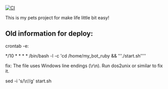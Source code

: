 [![CI](https://github.com/denis1011101/my_bot_ruby/actions/workflows/CI.yml/badge.svg)](https://github.com/denis1011101/my_bot_ruby/actions/workflows/CI.yml)

This is my pets project for make life little bit easy!

## Old information for deploy:

crontab -e:

*/10 * * * * /bin/bash -l -c 'cd /home/my_bot_ruby && '\''./start.sh'\'''


fix: The file uses Windows line endings (\r\n). Run dos2unix or similar to fix it.

sed -i 's/\r//g' start.sh
